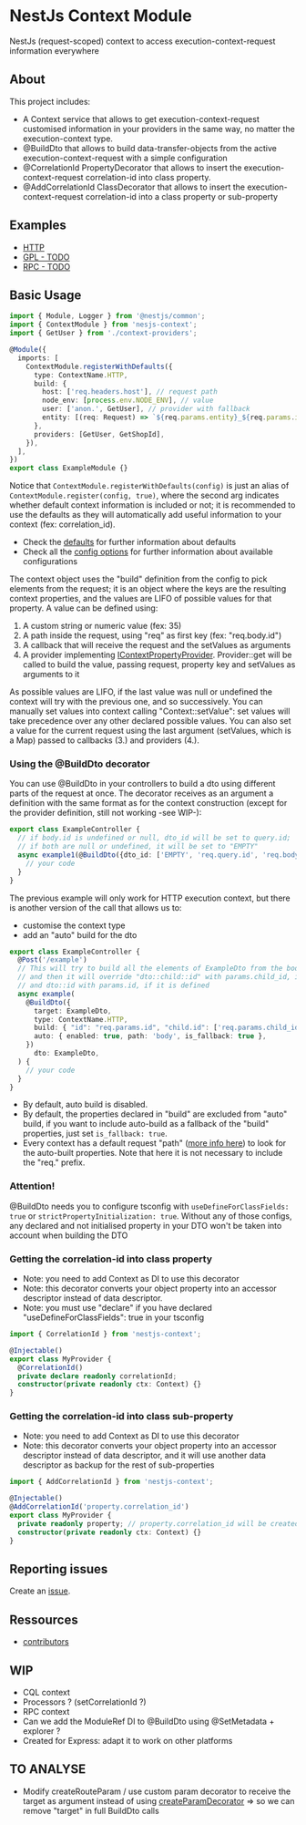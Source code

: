 # NestJs Context Module

NestJs (request-scoped) context to access execution-context-request information everywhere

## About

This project includes:

* A Context service that allows to get execution-context-request customised information 
  in your providers in the same way, no matter the execution-context type.
* @BuildDto that allows to build data-transfer-objects from the active 
  execution-context-request with a simple configuration
* @CorrelationId PropertyDecorator that allows to insert the execution-context-request 
  correlation-id into class property.
* @AddCorrelationId ClassDecorator that allows to insert the execution-context-request 
  correlation-id into a class property or sub-property 

## Examples
   
- [HTTP](./examples/http)
- [GPL - TODO](./examples/gpl)
- [RPC - TODO](./examples/rpc)

## Basic Usage

```typescript
import { Module, Logger } from '@nestjs/common';
import { ContextModule } from 'nesjs-context';
import { GetUser } from './context-providers';

@Module({
  imports: [
    ContextModule.registerWithDefaults({
      type: ContextName.HTTP,
      build: {
        host: ['req.headers.host'], // request path
        node_env: [process.env.NODE_ENV], // value
        user: ['anon.', GetUser], // provider with fallback
        entity: [(req: Request) => `${req.params.entity}_${req.params.id}`], //callback
      },
      providers: [GetUser, GetShopId],
    }),
  ],
})
export class ExampleModule {}
```

Notice that ```ContextModule.registerWithDefaults(config)``` is just an alias of
```ContextModule.register(config, true)```, where the second arg indicates whether 
default context information is included or not; it is recommended to use the defaults
as they will automatically add useful information to your context (fex: correlation_id).

- Check the [defaults](src/context/add-context-defaults.ts) for further information about defaults
- Check all the [config options](./src/interfaces/config.type.ts) for further information about available 
  configurations

The context object uses the "build" definition from the config to pick elements from 
the request; it is an object where the keys are the resulting context properties, and the 
values are LIFO of possible values for that property. A value can be defined using:

1. A custom string or numeric value (fex: 35)
2. A path inside the request, using "req" as first key (fex: "req.body.id")
3. A callback that will receive the request and the setValues as arguments
4. A provider implementing
   [IContextPropertyProvider](./src/interfaces/context-property-provider.interface.ts).
   Provider::get will be called to build the value, passing request, property key and setValues as arguments to it

As possible values are LIFO, if the last value was null or undefined the context will try with the previous one, 
and so successively. You can manually set values into context calling "Context::setValue": set values will take 
precedence over any other declared possible values. You can also set a value for the current request using the 
last argument (setValues, which is a Map) passed to callbacks (3.) and providers (4.).

### Using the @BuildDto decorator

You can use @BuildDto in your controllers to build a dto using different parts of the request
at once. The decorator receives as an argument a definition with the same format as for the context
construction (except for the provider definition, still not working -see WIP-):

```typescript
export class ExampleController {
  // if body.id is undefined or null, dto_id will be set to query.id; 
  // if both are null or undefined, it will be set to "EMPTY"
  async example1(@BuildDto({dto_id: ['EMPTY', 'req.query.id', 'req.body.id']}) dto: ExampleDto) {
    // your code
  }
}
```
The previous example will only work for HTTP execution context, but there is another version of the call that 
allows us to: 
- customise the context type 
- add an "auto" build for the dto


```typescript
export class ExampleController {
  @Post('/example')
  // This will try to build all the elements of ExampleDto from the body
  // and then it will override "dto::child::id" with params.child_id, if it is defined
  // and dto::id with params.id, if it is defined
  async example(
    @BuildDto({
      target: ExampleDto,
      type: ContextName.HTTP,
      build: { "id": "req.params.id", "child.id": ['req.params.child_id'] },
      auto: { enabled: true, path: 'body', is_fallback: true },
    })
      dto: ExampleDto,
  ) {
    // your code
  }
}
```
- By default, auto build is disabled.
- By default, the properties declared in "build" are excluded from "auto" build, if you want to include 
auto-build as a fallback of the "build" properties, just set ```is_fallback: true```.
- Every context has a default request "path" ([more info here](src/context/get-context-default-auto-build-path.ts))
to look for the auto-built properties. Note that here it is not necessary to include the "req." prefix.

### Attention!

@BuildDto needs you to configure tsconfig with ```useDefineForClassFields: true``` or 
```strictPropertyInitialization: true```. Without any of those configs, any declared and not initialised 
property in your DTO won't be taken into account when building the DTO

### Getting the correlation-id into class property 
- Note: you need to add Context as DI to use this decorator
- Note: this decorator converts your object property into an accessor descriptor instead of 
data descriptor.
- Note: you must use "declare" if you have declared "useDefineForClassFields": true in your
tsconfig
```typescript
import { CorrelationId } from 'nestjs-context'; 

@Injectable()
export class MyProvider {
  @CorrelationId()
  private declare readonly correlationId;
  constructor(private readonly ctx: Context) {}
}
```

### Getting the correlation-id into class sub-property
- Note: you need to add Context as DI to use this decorator
- Note: this decorator converts your object property into an accessor descriptor instead of
data descriptor, and it will use another data descriptor as backup for the rest of sub-properties
```typescript
import { AddCorrelationId } from 'nestjs-context';

@Injectable()
@AddCorrelationId('property.correlation_id')
export class MyProvider {
  private readonly property; // property.correlation_id will be created
  constructor(private readonly ctx: Context) {}
}
```

## Reporting issues

Create an [issue](https://github.com/PrestaShopCorp/nesjs-context/issues).

## Ressources

* [contributors](https://github.com/PrestaShopCorp/nesjs-context/graphs/contributors)

## WIP

* CQL context
* Processors ? (setCorrelationId ?)
* RPC context
* Can we add the ModuleRef DI to @BuildDto using @SetMetadata + explorer ?
* Created for Express: adapt it to work on other platforms

## TO ANALYSE

* Modify createRouteParam / use custom param decorator to receive the target as argument instead of using
  [createParamDecorator](https://github.com/nestjs/nest/blob/master/packages/common/decorators/http/create-route-param-metadata.decorator.ts)
  => so we can remove "target" in full BuildDto calls
  
